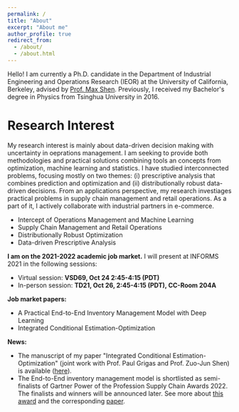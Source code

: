 ```yaml
---
permalink: /
title: "About"
excerpt: "About me"
author_profile: true
redirect_from: 
  - /about/
  - /about.html
---
```


Hello! I am currently a Ph.D. candidate in the Department of Industrial Engineering and Operations Research (IEOR) at the University of California, Berkeley, advised by [Prof. Max Shen](https://shen.ieor.berkeley.edu). Previously, I received my Bachelor's degree in Physics from Tsinghua University in 2016.  

# Research Interest
My research interest is mainly about data-driven decision making with uncertainty in oeprations management. I am seeking to provide both methodologies and practical solutions combining tools an concepts from optimization, machine learning and statistics. I have studied interconnected problems, focusing mostly on two themes: (i) prescriptive analysis that combines prediction and optimization and (ii) distributionally robust data-driven decisions. From an applications perspective, my research investiages practical problems in supply chain management and retail operations. As a part of it, I actively collaborate with industrial partners in e-commerce.  
   
* Intercept of Operations Management and Machine Learning
* Supply Chain Management and Retail Operations
* Distributionally Robust Optimization
* Data-driven Prescriptive Analysis
    
    
**I am on the 2021-2022 academic job market.** I will present at INFORMS 2021 in the following sessions:
    
* Virtual session: **VSD69, Oct 24 2:45-4:15 (PDT)**
* In-person session: **TD21, Oct 26, 2:45-4:15 (PDT), CC-Room 204A**

**Job market papers:** 
* A Practical End-to-End Inventory Management Model with Deep Learning
* Integrated Conditional Estimation-Optimization

**News:**
* The manuscript of my paper "Integrated Conditional Estimation-Optimization" (joint work with Prof. Paul Grigas and Prof. Zuo-Jun Shen) is available ([here](https://alicemengqi.github.io/site/files/iceo.pdf)).
* The End-to-End inventory management model is shortlisted as semi-finalists of Gartner Power of the Profession Supply Chain Awards 2022. The finalists and winners will be announced later. See more about [this award](https://www.gartner.com/en/supply-chain/research/power-of-the-profession-supply-chain-awards-2022) and the corresponding [paper](https://papers.ssrn.com/sol3/papers.cfm?abstract_id=3737780).
